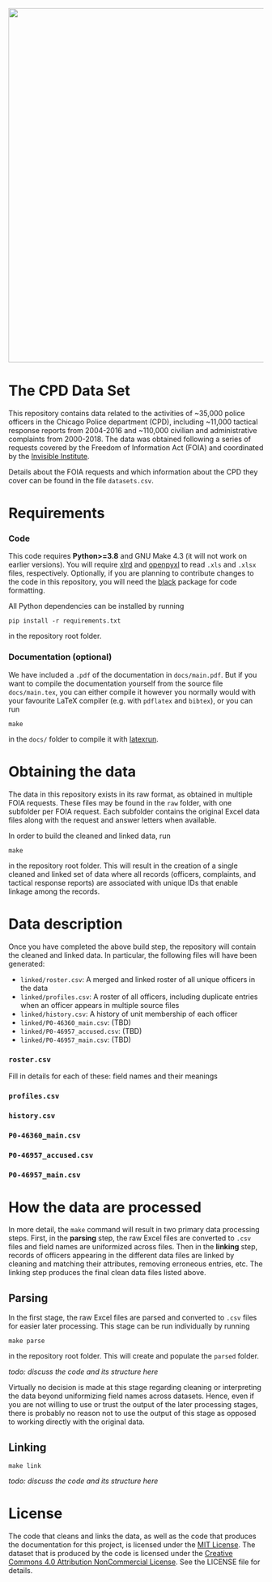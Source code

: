 <p align="center">
<img src="https://cdn.theatlantic.com/thumbor/9jB6mGx0eREfH3l82uNckcwrUFI=/0x62:2343x1380/1952x1098/media/img/mt/2018/03/AP_429077000333/original.jpg" width="700" class="center"/>
</p>

# The CPD Data Set

This repository contains data related to the activities of ~35,000 police officers
in the Chicago Police department (CPD), including ~11,000 tactical response reports
from 2004-2016 and ~110,000 civilian and administrative complaints from 2000-2018.
The data was obtained following a series of
requests covered by the Freedom of Information Act (FOIA) and coordinated by
the [Invisible Institute](https://invisible.institute/).

Details about the FOIA requests and which information about the CPD they cover
can be found in the file `datasets.csv`.

# Requirements

### Code
This code requires **Python>=3.8** and GNU Make 4.3 (it will not work on earlier versions).
You will require [xlrd](https://github.com/python-excel/xlrd) and
[openpyxl](https://openpyxl.readthedocs.io/en/stable/) to read `.xls` and `.xlsx` files,
respectively. Optionally, if you are planning to contribute changes to the code in this
repository, you will need the [black](https://github.com/psf/black) package for code formatting.

All Python dependencies can be installed by running

```console
pip install -r requirements.txt
```
in the repository root folder.

### Documentation (optional)

We have included a `.pdf` of the documentation in `docs/main.pdf`.
But if you want to compile the documentation yourself from the source file `docs/main.tex`, you can 
either compile it however you normally would with your favourite LaTeX compiler 
(e.g. with `pdflatex` and `bibtex`), or you can run
```console
make
```
in the `docs/` folder to compile it with [latexrun](https://github.com/aclements/latexrun). 


# Obtaining the data

The data in this repository exists in its raw format, as obtained in multiple FOIA requests.
These files may be found in the `raw` folder, with one subfolder per FOIA request.
Each subfolder contains the original Excel data files along
with the request and answer letters when available.

In order to build the cleaned and linked data, run
```console
make
```
in the repository root folder. This will result in the creation of a single cleaned and linked
set of data where all records (officers, complaints, and tactical response reports) are associated
with unique IDs that enable linkage among the records. 


# Data description

Once you have completed the above build step, the repository will contain
the cleaned and linked data. In particular, the following files will have been generated:
- `linked/roster.csv`: A merged and linked roster of all unique officers in the data
- `linked/profiles.csv`: A roster of all officers, including duplicate entries when an officer appears in multiple source files
- `linked/history.csv`: A history of unit membership of each officer
- `linked/P0-46360_main.csv`: (TBD)
- `linked/P0-46957_accused.csv`: (TBD)
- `linked/P0-46957_main.csv`: (TBD)

### `roster.csv`

Fill in details for each of these: field names and their meanings

### `profiles.csv`

### `history.csv`

### `P0-46360_main.csv`

### `P0-46957_accused.csv`

### `P0-46957_main.csv`

# How the data are processed

In more detail, the `make` command will result in two primary data processing steps.
First, in the **parsing** step, the raw Excel files are converted to `.csv` files and field
names are uniformized across files. Then in the **linking** step, records of officers
appearing in the different data files are linked by cleaning and matching their attributes,
removing erroneous entries, etc. The linking step produces the final clean data files
listed above.

## Parsing

In the first stage, the raw Excel files are parsed and converted to `.csv`
files for easier later processing. This stage can be run individually by running

```console
make parse
```

in the repository root folder. This will create and populate the `parsed` folder.

*todo: discuss the code and its structure here*

Virtually no decision is made at this stage regarding cleaning or interpreting
the data beyond uniformizing field names across datasets. Hence, even if you
are not willing to use or trust the output of the later processing stages,
there is probably no reason not to use the output of this stage as opposed to
working directly with the original data.

## Linking

```console
make link
```

*todo: discuss the code and its structure here*

# License

The code that cleans and links the data, as well as the code that produces the documentation for this project, is licensed under the [MIT License](https://opensource.org/licenses/MIT).
The dataset that is produced by the code is licensed under the [Creative Commons 4.0 Attribution NonCommercial License](https://creativecommons.org/licenses/by-nc/4.0/). See the LICENSE file for details.



